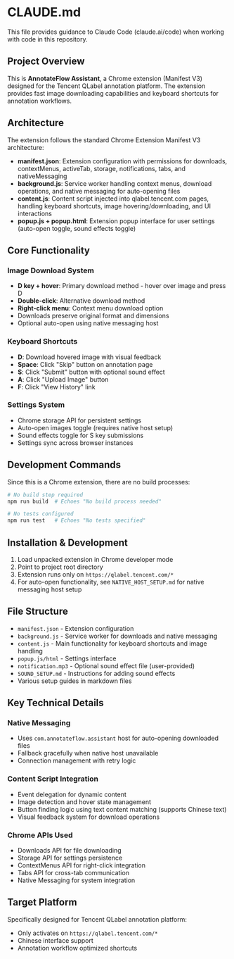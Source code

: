 # CLAUDE.md

This file provides guidance to Claude Code (claude.ai/code) when working with code in this repository.

## Project Overview

This is **AnnotateFlow Assistant**, a Chrome extension (Manifest V3) designed for the Tencent QLabel annotation platform. The extension provides fast image downloading capabilities and keyboard shortcuts for annotation workflows.

## Architecture

The extension follows the standard Chrome Extension Manifest V3 architecture:

- **manifest.json**: Extension configuration with permissions for downloads, contextMenus, activeTab, storage, notifications, tabs, and nativeMessaging
- **background.js**: Service worker handling context menus, download operations, and native messaging for auto-opening files
- **content.js**: Content script injected into qlabel.tencent.com pages, handling keyboard shortcuts, image hovering/downloading, and UI interactions
- **popup.js + popup.html**: Extension popup interface for user settings (auto-open toggle, sound effects toggle)

## Core Functionality

### Image Download System
- **D key + hover**: Primary download method - hover over image and press D
- **Double-click**: Alternative download method
- **Right-click menu**: Context menu download option
- Downloads preserve original format and dimensions
- Optional auto-open using native messaging host

### Keyboard Shortcuts
- **D**: Download hovered image with visual feedback
- **Space**: Click "Skip" button on annotation page
- **S**: Click "Submit" button with optional sound effect
- **A**: Click "Upload Image" button  
- **F**: Click "View History" link

### Settings System
- Chrome storage API for persistent settings
- Auto-open images toggle (requires native host setup)
- Sound effects toggle for S key submissions
- Settings sync across browser instances

## Development Commands

Since this is a Chrome extension, there are no build processes:

```bash
# No build step required
npm run build  # Echoes "No build process needed"

# No tests configured
npm run test   # Echoes "No tests specified"
```

## Installation & Development

1. Load unpacked extension in Chrome developer mode
2. Point to project root directory
3. Extension runs only on `https://qlabel.tencent.com/*`
4. For auto-open functionality, see `NATIVE_HOST_SETUP.md` for native messaging host setup

## File Structure

- `manifest.json` - Extension configuration
- `background.js` - Service worker for downloads and native messaging
- `content.js` - Main functionality for keyboard shortcuts and image handling
- `popup.js/html` - Settings interface
- `notification.mp3` - Optional sound effect file (user-provided)
- `SOUND_SETUP.md` - Instructions for adding sound effects
- Various setup guides in markdown files

## Key Technical Details

### Native Messaging
- Uses `com.annotateflow.assistant` host for auto-opening downloaded files
- Fallback gracefully when native host unavailable
- Connection management with retry logic

### Content Script Integration
- Event delegation for dynamic content
- Image detection and hover state management
- Button finding logic using text content matching (supports Chinese text)
- Visual feedback system for download operations

### Chrome APIs Used
- Downloads API for file downloading
- Storage API for settings persistence  
- ContextMenus API for right-click integration
- Tabs API for cross-tab communication
- Native Messaging for system integration

## Target Platform

Specifically designed for Tencent QLabel annotation platform:
- Only activates on `https://qlabel.tencent.com/*`
- Chinese interface support
- Annotation workflow optimized shortcuts
